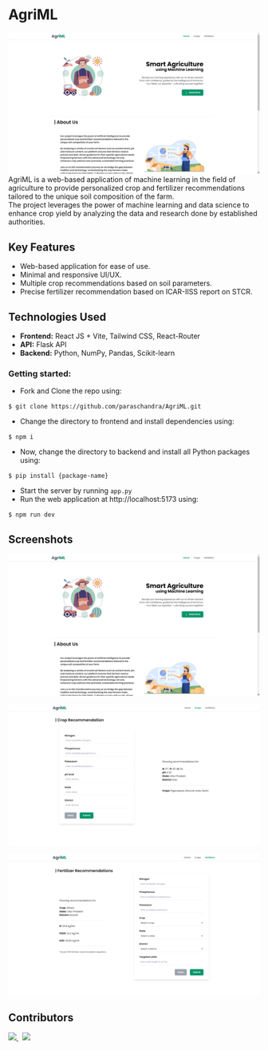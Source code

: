 # AgriML
![Homepage](frontend\public\homepage.png)
<br/>
AgriML is a web-based application of machine learning in the field of agriculture to provide personalized crop and fertilizer recommendations tailored to the unique soil composition of the farm.<br/>
The project leverages the power of machine learning and data science to enhance crop yield by analyzing the data and research done by established authorities.

## Key Features
- Web-based application for ease of use.
- Minimal and responsive UI/UX.
- Multiple crop recommendations based on soil parameters.
- Precise fertilizer recommendation based on ICAR-IISS report on STCR.

## Technologies Used
- **Frontend:** React JS + Vite, Tailwind CSS, React-Router
- **API:** Flask API
- **Backend:** Python, NumPy, Pandas, Scikit-learn

### Getting started:
- Fork and Clone the repo using:
```
$ git clone https://github.com/paraschandra/AgriML.git
```
- Change the directory to frontend and install dependencies using:
```
$ npm i
```
- Now, change the directory to backend and install all Python packages using:
```
$ pip install {package-name}
```
- Start the server by running `app.py`
- Run the web application at http://localhost:5173 using:
```
$ npm run dev
```

## Screenshots
![SS.1: Homepage](frontend\public\homepage.png)

![SS.2: Crop page](frontend\public\crop-page.png)

![SS.3: Fertilizer page](frontend\public\fertilizers-page.png)

## Contributors
<a href="https://github.com/paraschandra/AgriML/graphs/contributors">
  <img src="https://contrib.rocks/image?repo=paraschandra/AgriML" />
</a> &nbsp
<a href="https://github.com/purucool/">
  <img src="https://contrib.rocks/image?repo=purucool/snake-game" />
</a>